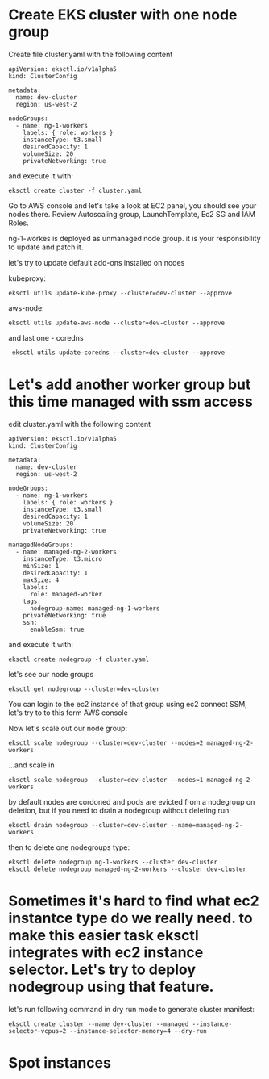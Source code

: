 # Create EKS cluster with one node group

Create file cluster.yaml with the following content
```
apiVersion: eksctl.io/v1alpha5
kind: ClusterConfig

metadata:
  name: dev-cluster
  region: us-west-2

nodeGroups:
  - name: ng-1-workers
    labels: { role: workers }
    instanceType: t3.small
    desiredCapacity: 1
    volumeSize: 20
    privateNetworking: true
 ```
 
and execute it with:
```
eksctl create cluster -f cluster.yaml
```

Go to AWS console and let's take a look at EC2 panel, you should see your nodes there.
Review Autoscaling group, LaunchTemplate, Ec2 SG and IAM Roles.

ng-1-workes is deployed as unmanaged node group. it is your responsibility to update and patch it.

let's try to update default add-ons installed on nodes

kubeproxy:
```
eksctl utils update-kube-proxy --cluster=dev-cluster --approve
```

aws-node:
```
eksctl utils update-aws-node --cluster=dev-cluster --approve
```

and last one - coredns
```
 eksctl utils update-coredns --cluster=dev-cluster --approve
```

# Let's add another worker group but this time managed with ssm access

edit cluster.yaml with the following content
```
apiVersion: eksctl.io/v1alpha5
kind: ClusterConfig

metadata:
  name: dev-cluster
  region: us-west-2

nodeGroups:
  - name: ng-1-workers
    labels: { role: workers }
    instanceType: t3.small
    desiredCapacity: 1
    volumeSize: 20
    privateNetworking: true

managedNodeGroups:
  - name: managed-ng-2-workers
    instanceType: t3.micro
    minSize: 1
    desiredCapacity: 1
    maxSize: 4
    labels:
      role: managed-worker
    tags:
      nodegroup-name: managed-ng-1-workers
    privateNetworking: true
    ssh: 
      enableSsm: true
```

and execute it with:
```
eksctl create nodegroup -f cluster.yaml
```

let's see our node groups
```
eksctl get nodegroup --cluster=dev-cluster
```

You can login to the ec2 instance of that group using ec2 connect SSM, let's try to to this form AWS console

Now let's scale out our node group:
```
eksctl scale nodegroup --cluster=dev-cluster --nodes=2 managed-ng-2-workers
```

...and scale in
```
eksctl scale nodegroup --cluster=dev-cluster --nodes=1 managed-ng-2-workers
```

by default nodes are cordoned and pods are evicted from a nodegroup on deletion, but if you need to drain a nodegroup without deleting run:
```
eksctl drain nodegroup --cluster=dev-cluster --name=managed-ng-2-workers
```

then to delete one nodegroups type:
```
eksctl delete nodegroup ng-1-workers --cluster dev-cluster
eksctl delete nodegroup managed-ng-2-workers --cluster dev-cluster
```

# Sometimes it's hard to find what ec2 instantce type do we really need. to make this easier task eksctl integrates with ec2 instance selector. Let's try to deploy nodegroup using that feature.

let's run following command in dry run mode to generate cluster manifest:
```
eksctl create cluster --name dev-cluster --managed --instance-selector-vcpus=2 --instance-selector-memory=4 --dry-run
```

# Spot instances
